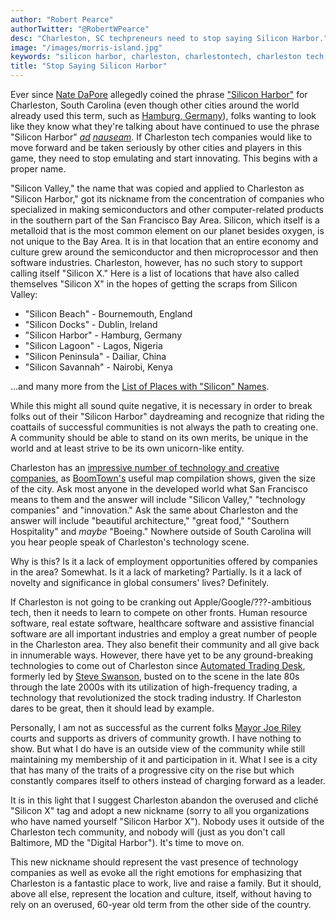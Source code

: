 ```yaml
---
author: "Robert Pearce"
authorTwitter: "@RobertWPearce"
desc: "Charleston, SC techpreneurs need to stop saying Silicon Harbor."
image: "/images/morris-island.jpg"
keywords: "silicon harbor, charleston, charlestontech, charleston tech, south carolina tech"
title: "Stop Saying Silicon Harbor"
---
```


Ever since [Nate DaPore](https://twitter.com/natedapore) allegedly coined the phrase ["Silicon Harbor"](http://charlestonmag.com/features/the_rise_of_silicon_harbor) for Charleston, South Carolina (even though other cities around the world already used this term, such as [Hamburg, Germany](https://twitter.com/siliconharbor)), folks wanting to look like they know what they're talking about have continued to use the phrase "Silicon Harbor" _[ad](http://www.fastcompany.com/1839445/introducing-silicon-harbor-charleston-sc-home-twitpic-and-amazons-createspace) [nauseam](http://www.charlestoncitypaper.com/charleston/silicon-harbor-is-becoming-a-major-player-in-the-nations-tech-scene/Content?oid=4604950)_. If Charleston tech companies would like to move forward and be taken seriously by other cities and players in this game, they need to stop emulating and start innovating. This begins with a proper name.

"Silicon Valley," the name that was copied and applied to Charleston as "Silicon Harbor," got its nickname from the concentration of companies who specialized in making semiconductors and other computer-related products in the southern part of the San Francisco Bay Area. Silicon, which itself is a metalloid that is the most common element on our planet besides oxygen, is not unique to the Bay Area. It is in that location that an entire economy and culture grew around the semiconductor and then microprocessor and then software industries. Charleston, however, has no such story to support calling itself "Silicon X." Here is a list of locations that have also called themselves "Silicon X" in the hopes of getting the scraps from Silicon Valley:

* "Silicon Beach" - Bournemouth, England
* "Silicon Docks" - Dublin, Ireland
* "Silicon Harbor" - Hamburg, Germany
* "Silicon Lagoon" - Lagos, Nigeria
* "Silicon Peninsula" - Dailiar, China
* "Silicon Savannah" - Nairobi, Kenya

...and many more from the [List of Places with "Silicon" Names](http://en.wikipedia.org/wiki/List_of_places_with_%22Silicon%22_names).

While this might all sound quite negative, it is necessary in order to break folks out of their "Silicon Harbor" daydreaming and recognize that riding the coattails of successful communities is not always the path to creating one. A community should be able to stand on its own merits, be unique in the world and at least strive to be its own unicorn-like entity.

Charleston has an [impressive number of technology and creative companies](http://boomtownroi.com/chstechmap), as [BoomTown's](http://boomtownroi.com) useful map compilation shows, given the size of the city. Ask most anyone in the developed world what San Francisco means to them and the answer will include "Silicon Valley," "technology companies" and "innovation." Ask the same about Charleston and the answer will include "beautiful architecture," "great food," "Southern Hospitality" and _maybe_ "Boeing." Nowhere outside of South Carolina will you hear people speak of Charleston's technology scene.

Why is this? Is it a lack of employment opportunities offered by companies in the area? Somewhat. Is it a lack of marketing? Partially. Is it a lack of novelty and significance in global consumers' lives? Definitely.

If Charleston is not going to be cranking out Apple/Google/???-ambitious tech, then it needs to learn to compete on other fronts. Human resource software, real estate software, healthcare software and assistive financial software are all important industries and employ a great number of people in the Charleston area. They also benefit their community and all give back in innumerable ways. However, there have yet to be any ground-breaking technologies to come out of Charleston since [Automated Trading Desk](http://www.atdesk.com), formerly led by [Steve Swanson](http://sb.cofc.edu/officeofthedean/boardofgovernors/swanson.php), busted on to the scene in the late 80s through the late 2000s with its utilization of high-frequency trading, a technology that revolutionized the stock trading industry. If Charleston dares to be great, then it should lead by example.

Personally, I am not as successful as the current folks [Mayor Joe Riley](https://en.wikipedia.org/wiki/Joseph_P._Riley,_Jr.) courts and supports as drivers of community growth. I have nothing to show. But what I do have is an outside view of the community while still maintaining my membership of it and participation in it. What I see is a city that has many of the traits of a progressive city on the rise but which constantly compares itself to others instead of charging forward as a leader.

It is in this light that I suggest Charleston abandon the overused and cliché "Silicon X" tag and adopt a new nickname (sorry to all you organizations who have named yourself "Silicon Harbor X"). Nobody uses it outside of the Charleston tech community, and nobody will (just as you don't call Baltimore, MD the "Digital Harbor"). It's time to move on.

This new nickname should represent the vast presence of technology companies as well as evoke all the right emotions for emphasizing that Charleston is a fantastic place to work, live and raise a family. But it should, above all else, represent the location and culture, itself, without having to rely on an overused, 60-year old term from the other side of the country.
